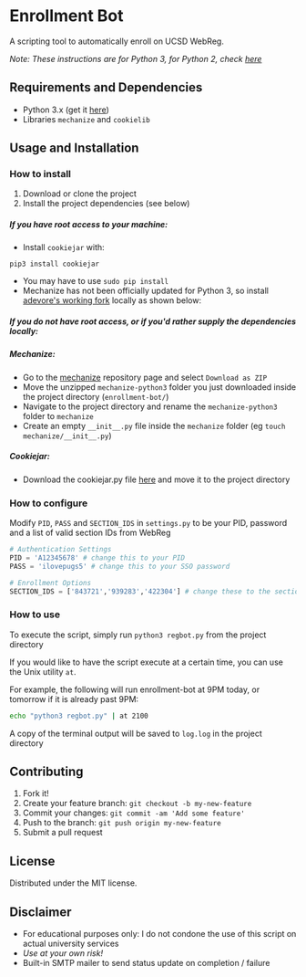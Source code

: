 # Enrollment Bot

A scripting tool to automatically enroll on UCSD WebReg.

_Note: These instructions are for Python 3, for Python 2, check [here](https://github.com/cpacker/enrollment-bot/tree/python2)_

## Requirements and Dependencies
- Python 3.x (get it [here](https://www.python.org/downloads/))
- Libraries `mechanize` and `cookielib`

## Usage and Installation

### How to install
1. Download or clone the project
2. Install the project dependencies (see below)

##### If you have root access to your machine:
- Install `cookiejar` with:
```
pip3 install cookiejar
```
- You may have to use `sudo pip install`
- Mechanize has not been officially updated for Python 3, so install [adevore's working fork](https://github.com/adevore/mechanize/tree/python3) locally as shown below:

##### If you do not have root access, or if you'd rather supply the dependencies locally:
##### Mechanize:
- Go to the [mechanize](https://github.com/adevore/mechanize/tree/python3) repository page and select `Download as ZIP`
- Move the unzipped `mechanize-python3` folder you just downloaded inside the project directory (`enrollment-bot/`)
- Navigate to the project directory and rename the `mechanize-python3` folder to `mechanize`
- Create an empty `__init__.py` file inside the `mechanize` folder (eg `touch mechanize/__init__.py`)

##### Cookiejar:
- Download the cookiejar.py file [here](https://hg.python.org/cpython/raw-file/7cc7c794d1cb/Lib/http/cookiejar.py) and move it to the project directory

### How to configure
Modify `PID`, `PASS` and `SECTION_IDS` in `settings.py` to be your PID, password and a list of valid section IDs from WebReg
```python
# Authentication Settings
PID = 'A12345678' # change this to your PID
PASS = 'ilovepugs5' # change this to your SSO password

# Enrollment Options
SECTION_IDS = ['843721','939283','422304'] # change these to the section IDs you want to add
```

### How to use
To execute the script, simply run `python3 regbot.py` from the project directory

If you would like to have the script execute at a certain time, you can use the Unix utility `at`. 

For example, the following will run enrollment-bot at 9PM today, or tomorrow if it is already past 9PM:
```bash
echo "python3 regbot.py" | at 2100
```
A copy of the terminal output will be saved to `log.log` in the project directory


## Contributing

1. Fork it!
2. Create your feature branch: `git checkout -b my-new-feature`
3. Commit your changes: `git commit -am 'Add some feature'`
4. Push to the branch: `git push origin my-new-feature`
5. Submit a pull request

## License

Distributed under the MIT license.

## Disclaimer
- For educational purposes only: I do not condone the use of this script on actual university services
- *Use at your own risk!*
- Built-in SMTP mailer to send status update on completion / failure
